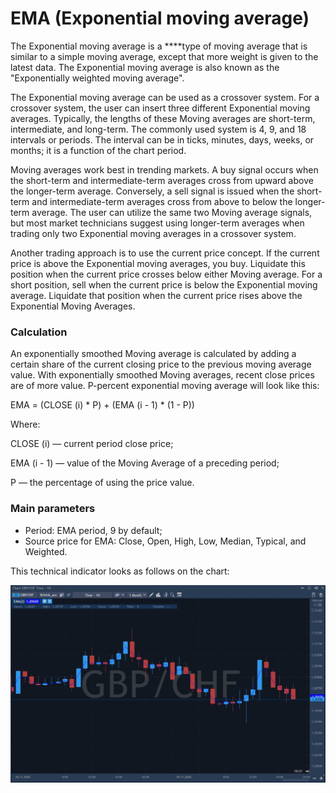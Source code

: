 # EMA \(Exponential moving average\)

The Exponential moving average is a ****type of moving average that is similar to a simple moving average, except that more weight is given to the latest data. The Exponential moving average is also known as the "Exponentially weighted moving average". 

The Exponential moving average can be used as a crossover system. For a crossover system, the user can insert three different Exponential moving averages. Typically, the lengths of these Moving averages are short-term, intermediate, and long-term. The commonly used system is 4, 9, and 18 intervals or periods. The interval can be in ticks, minutes, days, weeks, or months; it is a function of the chart period.

Moving averages work best in trending markets. A buy signal occurs when the short-term and intermediate-term averages cross from upward above the longer-term average. Conversely, a sell signal is issued when the short-term and intermediate-term averages cross from above to below the longer-term average. The user can utilize the same two Moving average signals, but most market technicians suggest using longer-term averages when trading only two Exponential moving averages in a crossover system.

Another trading approach is to use the current price concept. If the current price is above the Exponential moving averages, you buy. Liquidate this position when the current price crosses below either Moving average. For a short position, sell when the current price is below the Exponential moving average. Liquidate that position when the current price rises above the Exponential Moving Averages.

### Calculation

An exponentially smoothed Moving average is calculated by adding a certain share of the current closing price to the previous moving average value. With exponentially smoothed Moving averages, recent close prices are of more value. P-percent exponential moving average will look like this:

EMA = \(CLOSE \(i\) \* P\) + \(EMA \(i - 1\) \* \(1 - P\)\)

Where:

CLOSE \(i\) — current period close price;

EMA \(i - 1\) — value of the Moving Average of a preceding period;

P — the percentage of using the price value.

### Main parameters

* Period: EMA period, 9 by default;
* Source price for EMA: Close, Open, High, Low, Median, Typical, and Weighted.

This technical indicator looks as follows on the chart:

![](../../../../.gitbook/assets/screenshot_1%20%2814%29.jpg)

